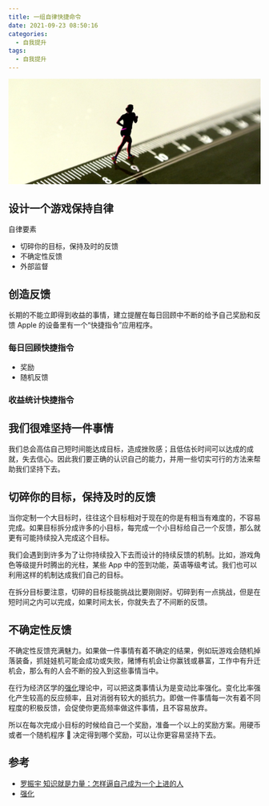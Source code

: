 ```yaml
---
title: 一组自律快捷命令
date: 2021-09-23 08:50:16
categories:
  - 自我提升
tags:
  - 自我提升
---
```


![坚持]

## 设计一个游戏保持自律

自律要素

- 切碎你的目标，保持及时的反馈
- 不确定性反馈
- 外部监督

## 创造反馈

长期的不能立即得到收益的事情，建立提醒在每日回顾中不断的给予自己奖励和反馈
Apple 的设备里有一个“快捷指令”应用程序。

### 每日回顾快捷指令

- 奖励
- 随机反馈

### 收益统计快捷指令


## 我们很难坚持一件事情

我们总会高估自己短时间能达成目标，造成挫败感；且低估长时间可以达成的成就，失去信心。因此我们要正确的认识自己的能力，并用一些切实可行的方法来帮助我们坚持下去。

<!-- more -->

## 切碎你的目标，保持及时的反馈

当你定制一个大目标时，往往这个目标相对于现在的你是有相当有难度的，不容易完成。如果目标拆分成许多的小目标，每完成一个小目标给自己一个反馈，那么就更有可能持续投入完成这个目标。

我们会遇到到许多为了让你持续投入下去而设计的持续反馈的机制。比如，游戏角色等级提升时腾出的光柱，某些 App 中的签到功能，英语等级考试。我们也可以利用这样的机制达成我们自己的目标。

在拆分目标要注意，切碎的目标技能挑战比要刚刚好。切碎到有一点挑战，但是在短时间之内可以完成，如果时间太长，你就失去了不间断的反馈。

## 不确定性反馈

不确定性反馈充满魅力。如果做一件事情有着不确定的结果，例如玩游戏会随机掉落装备，抓娃娃机可能会成功或失败，赌博有机会让你赢钱或暴富，工作中有升迁机会，那么有的人会不断的投入到这些事情当中。

在行为经济区学的[强化]理论中，可以把这类事情认为是变动比率强化。变化比率强化产生较高的反应频率，且对消弱有较大的抵抗力。即做一件事情每一次有着不同程度的积极反馈，会促使你更高频率做这件事情，且不容易放弃。

所以在每次完成小目标的时候给自己一个奖励，准备一个以上的奖励方案。用硬币或者一个随机程序 🎲 决定得到哪个奖励，可以让你更容易坚持下去。

<!-- 变动时距强化，在奖励选项中加入“无”的选项。 -->

## 参考

- [罗振宇 知识就是力量：怎样逼自己成为一个上进的人]
- [强化]

[怎么才能坚持做一件事情]: ./how-to-persist
[罗振宇 知识就是力量：怎样逼自己成为一个上进的人]: https://www.youtube.com/watch?v=1YI1k1iTFd8&list=PLgKcFbbQ9Io4YqBIIh-U0ujdO9f8jHKfN&index=2&t=735s
[强化]: https://zh.wikipedia.org/wiki/%E5%A2%9E%E5%BC%B7
[坚持]: ../asset/坚持.jpg
